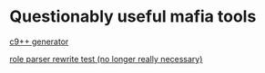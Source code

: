 # Questionably useful mafia tools

[c9++ generator](https://whalemer.github.io/index)

[role parser rewrite test (no longer really necessary)](https://whalemer.github.io/roleparser)